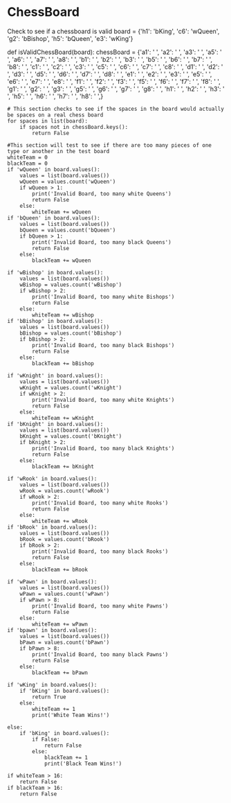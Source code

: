 # ChessBoard
Check to see if a chessboard is valid
board = {'h1': 'bKing', 'c6': 'wQueen', 'g2': 'bBishop', 'h5': 'bQueen', 'e3': 'wKing'}

def isValidChessBoard(board):
    chessBoard = {'a1': ' ', 'a2': ' ', 'a3': ' ', 'a5': ' ', 'a6': ' ', 'a7': ' ', 'a8': ' ',
            'b1': ' ', 'b2': ' ', 'b3': ' ', 'b5': ' ', 'b6': ' ', 'b7': ' ', 'b8': ' ',
            'c1': ' ', 'c2': ' ', 'c3': ' ', 'c5': ' ', 'c6': ' ', 'c7': ' ', 'c8': ' ',
            'd1': ' ', 'd2': ' ', 'd3': ' ', 'd5': ' ', 'd6': ' ', 'd7': ' ', 'd8': ' ',
            'e1': ' ', 'e2': ' ', 'e3': ' ', 'e5': ' ', 'e6': ' ', 'e7': ' ', 'e8': ' ',
            'f1': ' ', 'f2': ' ', 'f3': ' ', 'f5': ' ', 'f6': ' ', 'f7': ' ', 'f8': ' ',
            'g1': ' ', 'g2': ' ', 'g3': ' ', 'g5': ' ', 'g6': ' ', 'g7': ' ', 'g8': ' ',
            'h1': ' ', 'h2': ' ', 'h3': ' ', 'h5': ' ', 'h6': ' ', 'h7': ' ', 'h8': ' ',}
    
    # This section checks to see if the spaces in the board would actually be spaces on a real chess board
    for spaces in list(board):
        if spaces not in chessBoard.keys():
            return False

    #This section will test to see if there are too many pieces of one type or another in the test board
    whiteTeam = 0    
    blackTeam = 0
    if 'wQueen' in board.values():
        values = list(board.values())
        wQueen = values.count('wQueen')
        if wQueen > 1:
            print('Invalid Board, too many white Queens')
            return False
        else:
            whiteTeam += wQueen
    if 'bQueen' in board.values():
        values = list(board.values())
        bQueen = values.count('bQueen')
        if bQueen > 1:
            print('Invalid Board, too many black Queens')
            return False
        else:
            blackTeam += wQueen

    if 'wBishop' in board.values():
        values = list(board.values())
        wBishop = values.count('wBishop')
        if wBishop > 2:
            print('Invalid Board, too many white Bishops')
            return False
        else:
            whiteTeam += wBishop
    if 'bBishop' in board.values():
        values = list(board.values())
        bBishop = values.count('bBishop')
        if bBishop > 2:
            print('Invalid Board, too many black Bishops')
            return False
        else:
            blackTeam += bBishop

    if 'wKnight' in board.values():
        values = list(board.values())
        wKnight = values.count('wKnight')
        if wKnight > 2:
            print('Invalid Board, too many white Knights')
            return False
        else:
            whiteTeam += wKnight
    if 'bKnight' in board.values():
        values = list(board.values())
        bKnight = values.count('bKnight')
        if bKnight > 2:
            print('Invalid Board, too many black Knights')
            return False
        else:
            blackTeam += bKnight

    if 'wRook' in board.values():
        values = list(board.values())
        wRook = values.count('wRook')
        if wRook > 2:
            print('Invalid Board, too many white Rooks')
            return False
        else:
            whiteTeam += wRook
    if 'bRook' in board.values():
        values = list(board.values())
        bRook = values.count('bRook')
        if bRook > 2:
            print('Invalid Board, too many black Rooks')
            return False
        else:
            blackTeam += bRook

    if 'wPawn' in board.values():
        values = list(board.values())
        wPawn = values.count('wPawn')
        if wPawn > 8:
            print('Invalid Board, too many white Pawns')
            return False
        else:
            whiteTeam += wPawn
    if 'bpawn' in board.values():
        values = list(board.values())
        bPawn = values.count('bPawn')
        if bPawn > 8:
            print('Invalid Board, too many black Pawns')
            return False
        else:
            blackTeam += bPawn

    if 'wKing' in board.values():
        if 'bKing' in board.values():
            return True
        else:
            whiteTeam += 1
            print('White Team Wins!')

    else:
        if 'bKing' in board.values():
            if False:
                return False
            else:
                blackTeam += 1
                print('Black Team Wins!')
    
    if whiteTeam > 16:
        return False
    if blackTeam > 16:
        return False
